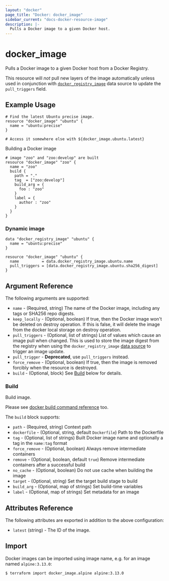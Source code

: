 ```yaml
---
layout: "docker"
page_title: "Docker: docker_image"
sidebar_current: "docs-docker-resource-image"
description: |-
  Pulls a Docker image to a given Docker host.
---
```


# docker\_image

Pulls a Docker image to a given Docker host from a Docker Registry.

This resource will *not* pull new layers of the image automatically unless used in
conjunction with [`docker_registry_image`](/docs/providers/docker/d/registry_image.html)
data source to update the `pull_triggers` field.

## Example Usage

```hcl
# Find the latest Ubuntu precise image.
resource "docker_image" "ubuntu" {
  name = "ubuntu:precise"
}

# Access it somewhere else with ${docker_image.ubuntu.latest}

```

Building a Docker image

```hcl
# image "zoo" and "zoo:develop" are built
resource "docker_image" "zoo" {
  name = "zoo"
  build {
    path = "."
    tag  = ["zoo:develop"]
    build_arg = {
      foo : "zoo"
    }
    label = {
      author : "zoo"
    }
  }
}
```

### Dynamic image

```hcl
data "docker_registry_image" "ubuntu" {
  name = "ubuntu:precise"
}

resource "docker_image" "ubuntu" {
  name          = data.docker_registry_image.ubuntu.name
  pull_triggers = [data.docker_registry_image.ubuntu.sha256_digest]
}
```

## Argument Reference

The following arguments are supported:

* `name` - (Required, string) The name of the Docker image, including any tags or SHA256 repo digests.
* `keep_locally` - (Optional, boolean) If true, then the Docker image won't be
  deleted on destroy operation. If this is false, it will delete the image from
  the docker local storage on destroy operation.
* `pull_triggers` - (Optional, list of strings) List of values which cause an
  image pull when changed. This is used to store the image digest from the
  registry when using the `docker_registry_image` [data source](/docs/providers/docker/d/registry_image.html)
  to trigger an image update.
* `pull_trigger` - **Deprecated**, use `pull_triggers` instead.
* `force_remove` - (Optional, boolean) If true, then the image is removed forcibly when the resource is destroyed.
* `build` - (Optional, block) See [Build](#build-1) below for details.

<a id="build-1"></a>
### Build

Build image.

Please see [docker build command reference](https://docs.docker.com/engine/reference/commandline/build/#options) too.

The `build` block supports:

* `path` - (Required, string) Context path
* `dockerfile` - (Optional, string, default `Dockerfile`) Path to the Dockerfile
* `tag` - (Optional, list of strings) Built Docker image name and optionally a tag in the `name:tag` format
* `force_remove` - (Optional, boolean) Always remove intermediate containers
* `remove` - (Optional, boolean, default `true`) Remove intermediate containers after a successful build
* `no_cache` - (Optional, boolean) Do not use cache when building the image
* `target` - (Optional, string) Set the target build stage to build
* `build_arg` - (Optional, map of strings) Set build-time variables
* `label` - (Optional, map of strings) Set metadata for an image

## Attributes Reference

The following attributes are exported in addition to the above configuration:

* `latest` (string) - The ID of the image.

## Import

Docker images can be imported using image name, e.g. for an image named `alpine:3.13.0`:

```sh
$ terraform import docker_image.alpine alpine:3.13.0
```
